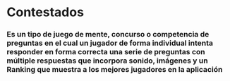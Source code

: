 # Contestados
### Es un tipo de juego de mente, concurso o competencia de preguntas en el cual un jugador de forma individual intenta responder en forma correcta una serie de preguntas con múltiple respuestas que incorpora sonido, imágenes y un Ranking que muestra a los mejores jugadores en la aplicación


